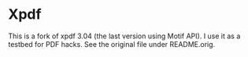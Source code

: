 Xpdf
====

This is a fork of xpdf 3.04 (the last version using Motif API). I use it as a
testbed for PDF hacks. See the original file under README.orig.
